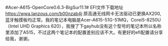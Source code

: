 #Acer-A615-OpenCore0.6.3-BigSur11.1# EFI文件下载地址 https://wwa.lanzous.com/b00nzab4j 原高通无线网卡无法驱动已更换AX200,蓝牙触摸板均正常。我的笔记本电脑是Acer-A615-51G-51MQ，Corei5-8250U（Intel UHD Graphics 620），我搜了下gayhub没有这个型号的笔记本所以名称里添加了A515，不过这两个笔记本的配置差别应该不大。有更好的efi配置请分享给我，谢谢。

